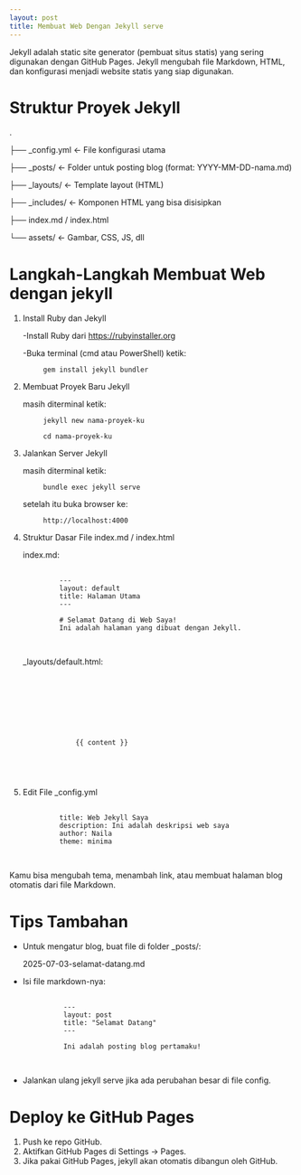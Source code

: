 ```yaml
---
layout: post
title: Membuat Web Dengan Jekyll serve
---
```


Jekyll adalah static site generator (pembuat situs statis) yang sering digunakan dengan GitHub Pages. Jekyll mengubah file Markdown, HTML, dan konfigurasi menjadi website statis yang siap digunakan.

# Struktur Proyek Jekyll

.

├── _config.yml         ← File konfigurasi utama

├── _posts/             ← Folder untuk posting blog (format: YYYY-MM-DD-nama.md)

├── _layouts/           ← Template layout (HTML)

├── _includes/          ← Komponen HTML yang bisa disisipkan

├── index.md / index.html

└── assets/             ← Gambar, CSS, JS, dll


# Langkah-Langkah Membuat Web dengan jekyll

1. Install Ruby dan Jekyll

    -Install Ruby dari https://rubyinstaller.org

    -Buka terminal (cmd atau PowerShell) ketik:

            gem install jekyll bundler

2. Membuat Proyek Baru Jekyll

    masih diterminal ketik:

            jekyll new nama-proyek-ku

            cd nama-proyek-ku

3. Jalankan Server Jekyll

    masih diterminal ketik:

            bundle exec jekyll serve


    setelah itu buka browser ke:

            http://localhost:4000
            
4. Struktur Dasar File index.md / index.html

    index.md:

    <pre>
        <code>    
            ---
            layout: default
            title: Halaman Utama
            ---

            # Selamat Datang di Web Saya!
            Ini adalah halaman yang dibuat dengan Jekyll.
        </code>
    </pre>

    _layouts/default.html:

    <pre>
        <code>
            <!DOCTYPE html>
            <html>
            <head>
                <meta charset="UTF-8">
                <title>{{ page.title }}</title>
            </head>
            <body>
                {{ content }}
            </body>
            </html>
        </code>
    </pre>

5. Edit File _config.yml

    <pre>
        <code>
            title: Web Jekyll Saya
            description: Ini adalah deskripsi web saya
            author: Naila
            theme: minima
        </code>
    </pre>

Kamu bisa mengubah tema, menambah link, atau membuat halaman blog otomatis dari file Markdown.

# Tips Tambahan
- Untuk mengatur blog, buat file di folder _posts/:

    2025-07-03-selamat-datang.md

- Isi file markdown-nya:

    <pre>
        <code>
            ---
            layout: post
            title: "Selamat Datang"
            ---

            Ini adalah posting blog pertamaku!
        </code>
    </pre>        

- Jalankan ulang jekyll serve jika ada perubahan besar di file config.

# Deploy ke GitHub Pages

1. Push ke repo GitHub.
2. Aktifkan GitHub Pages di Settings → Pages.
3. Jika pakai GitHub Pages, jekyll akan otomatis dibangun oleh GitHub.

